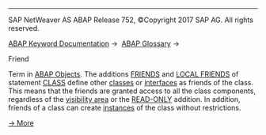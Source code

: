  

* * *

SAP NetWeaver AS ABAP Release 752, ©Copyright 2017 SAP AG. All rights reserved.

[ABAP Keyword Documentation](javascript:call_link\('abenabap.htm'\)) →  [ABAP Glossary](javascript:call_link\('abenabap_glossary.htm'\)) → 

Friend

Term in [ABAP Objects](javascript:call_link\('abenabap_objects_glosry.htm'\) "Glossary Entry"). The additions [FRIENDS](javascript:call_link\('abapclass_options.htm'\)) and [LOCAL FRIENDS](javascript:call_link\('abapclass_local_friends.htm'\)) of statement [CLASS](javascript:call_link\('abapclass_definition.htm'\)) define other [classes](javascript:call_link\('abenclass_glosry.htm'\) "Glossary Entry") or [interfaces](javascript:call_link\('abeninterface_oo_glosry.htm'\) "Glossary Entry") as friends of the class. This means that the friends are granted access to all the class components, regardless of the [visibility area](javascript:call_link\('abenvisibility_section_glosry.htm'\) "Glossary Entry") or the [READ-ONLY](javascript:call_link\('abapdata_options.htm'\)) addition. In addition, friends of a class can create [instances](javascript:call_link\('abeninstance_glosry.htm'\) "Glossary Entry") of the class without restrictions.

[→ More](javascript:call_link\('abenfriends.htm'\))